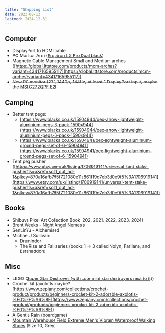 ```yaml
---
title: "Shopping List"
date: 2023-08-13
lastmod: 2024-12-31
---
```


## Computer

- DisplayPort to HDMI cable
- PC Monitor Arm ([Ergotron LX Pro Dual black](https://uk.insight.com/en_GB/shop/product/45-686-292/ergotron/45-686-292/Ergotron-LX-Pro-mounting-kit-modular-for-2-LCD-displays-sidebyside-black/))
- Magnetic Cable Management Small and Medium arches ([https://global.lttstore.com/products/mcm-arches?variant=43417165955117](https://global.lttstore.com/products/mcm-arches?variant=43417165955117))
- ~~New PC monitor (27", 1440p, 144Hz, at least 1 DisplayPort input, maybe the [MSI G272QPF E2](https://www.amazon.co.uk/MSI-G272QPF-E2-Gaming-Monitor/dp/B0CPQ7D6QJ))~~

## Camping

- Better tent pegs:
  - [https://www.blacks.co.uk/15904944/oex-arrow-lightweight-aluminium-pegs-6-pack-15904944](https://www.blacks.co.uk/15904944/oex-arrow-lightweight-aluminium-pegs-6-pack-15904944)
  - [https://www.blacks.co.uk/15904941/oex-lightweight-aluminium-ground-pegs-set-of-6-15904941](https://www.blacks.co.uk/15904941/oex-lightweight-aluminium-ground-pegs-set-of-6-15904941)
- Tent peg pusher ([https://www.etsy.com/uk/listing/1706919141/universal-tent-stake-pusher?ls=a&ref=sold_out_ad-1&plkey=870a16afb795f721080e11a861f19d7eb3d0e9f5%3A1706919141](https://www.etsy.com/uk/listing/1706919141/universal-tent-stake-pusher?ls=a&ref=sold_out_ad-1&plkey=870a16afb795f721080e11a861f19d7eb3d0e9f5%3A1706919141))

## Books

- Shibuya Pixel Art Collection Book (202, 2021, 2022, 2023, 2024)
- Brent Weeks - Night Angel Nemesis
- SenLinYu - Alchemised
- Michael J Sullivan:
  - Drumindor
  - The Rise and Fall series (books 1 -> 3 called Nolyn, Farilane, and Esrahaddon)

## Misc

- LEGO ([Super Star Destroyer (with cute mini star destroyers next to it)](https://www.lego.com/en-gb/product/executor-super-star-destroyer-75356))
- Crochet kit (axolotls maybe? [https://www.zepiany.com/collections/crochet-product/products/beginners-crochet-kit-2-adorable-axolotls-%F0%9F%A6%8E](https://www.zepiany.com/collections/crochet-product/products/beginners-crochet-kit-2-adorable-axolotls-%F0%9F%A6%8E))
- A Gentle Rain (boardgame)
- [Mountain Warehouse Field Extreme Men's Vibram Waterproof Walking Shoes](https://www.mountainwarehouse.com/p/022025/mw/field-extreme-mens-vibram-waterproof-walking-shoes/grey/) (Size 10, Grey)
